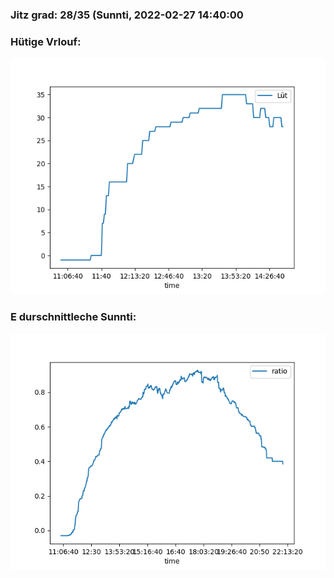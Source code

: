 ### Jitz grad: 28/35 (Sunnti, 2022-02-27 14:40:00

### Hütige Vrlouf:
![Graph](Today.png)

### E durschnittleche Sunnti:
![Graph](Sunnti.png)
